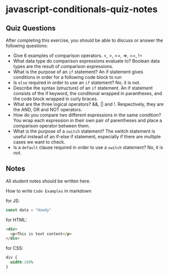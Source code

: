 # javascript-conditionals-quiz-notes

## Quiz Questions

After completing this exercise, you should be able to discuss or answer the following questions:

- Give 6 examples of comparison operators.
<, >, <=, =>, ==, !=
- What data type do comparison expressions evaluate to?
Boolean data types are the result of comparison expressions.
- What is the purpose of an `if` statement?
An if statement gives conditions in order for a following code block to run
- Is `else` required in order to use an `if` statement?
No, it is not.
- Describe the syntax (structure) of an `if` statement.
An if statement consists of the if keyword, the conditonal wrapped in parantheses, and the code block wrapped in curly braces.
- What are the three logical operators?
&&, || and !. Respectively, they are the AND, OR and NOT operators.
- How do you compare two different expressions in the same condition?
You wrap each expression in their own pair of parentheses and place a comparison operator between them.
- What is the purpose of a `switch` statement?
The switch statement is useful instead of an if-else if statement, especially if there are multiple cases we want to check.
- Is a `default` clause required in order to use a `switch` statement?
No, it is not.
## Notes

All student notes should be written here.


How to write `Code Examples` in markdown

for JS:
```javascript
const data = "Howdy"
```

for HTML:
```html
<div>
  <p>This is text content</p>
</div>
```

for CSS:
```css
div {
  width:100%
}
```
